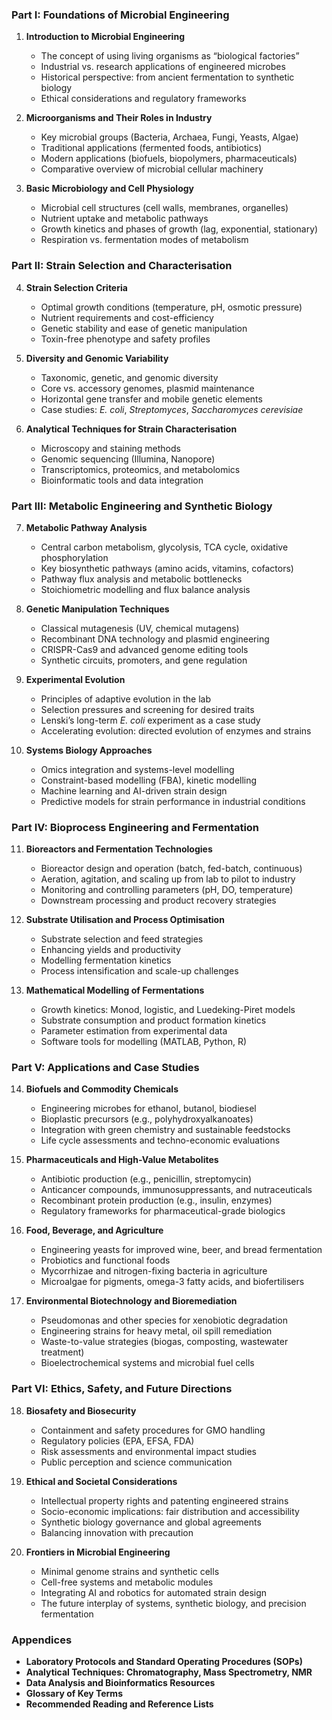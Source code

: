 
### Part I: Foundations of Microbial Engineering

1. **Introduction to Microbial Engineering**
   - The concept of using living organisms as “biological factories”
   - Industrial vs. research applications of engineered microbes
   - Historical perspective: from ancient fermentation to synthetic biology  
   - Ethical considerations and regulatory frameworks

2. **Microorganisms and Their Roles in Industry**
   - Key microbial groups (Bacteria, Archaea, Fungi, Yeasts, Algae)  
   - Traditional applications (fermented foods, antibiotics)
   - Modern applications (biofuels, biopolymers, pharmaceuticals)
   - Comparative overview of microbial cellular machinery

3. **Basic Microbiology and Cell Physiology**
   - Microbial cell structures (cell walls, membranes, organelles)
   - Nutrient uptake and metabolic pathways
   - Growth kinetics and phases of growth (lag, exponential, stationary)
   - Respiration vs. fermentation modes of metabolism

### Part II: Strain Selection and Characterisation

4. **Strain Selection Criteria**
   - Optimal growth conditions (temperature, pH, osmotic pressure)
   - Nutrient requirements and cost-efficiency
   - Genetic stability and ease of genetic manipulation
   - Toxin-free phenotype and safety profiles

5. **Diversity and Genomic Variability**
   - Taxonomic, genetic, and genomic diversity
   - Core vs. accessory genomes, plasmid maintenance
   - Horizontal gene transfer and mobile genetic elements
   - Case studies: *E. coli*, *Streptomyces*, *Saccharomyces cerevisiae*

6. **Analytical Techniques for Strain Characterisation**
   - Microscopy and staining methods
   - Genomic sequencing (Illumina, Nanopore)
   - Transcriptomics, proteomics, and metabolomics
   - Bioinformatic tools and data integration

### Part III: Metabolic Engineering and Synthetic Biology

7. **Metabolic Pathway Analysis**
   - Central carbon metabolism, glycolysis, TCA cycle, oxidative phosphorylation
   - Key biosynthetic pathways (amino acids, vitamins, cofactors)
   - Pathway flux analysis and metabolic bottlenecks
   - Stoichiometric modelling and flux balance analysis

8. **Genetic Manipulation Techniques**
   - Classical mutagenesis (UV, chemical mutagens)
   - Recombinant DNA technology and plasmid engineering
   - CRISPR-Cas9 and advanced genome editing tools
   - Synthetic circuits, promoters, and gene regulation

9. **Experimental Evolution**
   - Principles of adaptive evolution in the lab
   - Selection pressures and screening for desired traits
   - Lenski’s long-term *E. coli* experiment as a case study
   - Accelerating evolution: directed evolution of enzymes and strains

10. **Systems Biology Approaches**
    - Omics integration and systems-level modelling
    - Constraint-based modelling (FBA), kinetic modelling
    - Machine learning and AI-driven strain design
    - Predictive models for strain performance in industrial conditions

### Part IV: Bioprocess Engineering and Fermentation

11. **Bioreactors and Fermentation Technologies**
    - Bioreactor design and operation (batch, fed-batch, continuous)
    - Aeration, agitation, and scaling up from lab to pilot to industry
    - Monitoring and controlling parameters (pH, DO, temperature)
    - Downstream processing and product recovery strategies

12. **Substrate Utilisation and Process Optimisation**
    - Substrate selection and feed strategies
    - Enhancing yields and productivity
    - Modelling fermentation kinetics
    - Process intensification and scale-up challenges

13. **Mathematical Modelling of Fermentations**
    - Growth kinetics: Monod, logistic, and Luedeking-Piret models
    - Substrate consumption and product formation kinetics
    - Parameter estimation from experimental data
    - Software tools for modelling (MATLAB, Python, R)

### Part V: Applications and Case Studies

14. **Biofuels and Commodity Chemicals**
    - Engineering microbes for ethanol, butanol, biodiesel
    - Bioplastic precursors (e.g., polyhydroxyalkanoates)
    - Integration with green chemistry and sustainable feedstocks
    - Life cycle assessments and techno-economic evaluations

15. **Pharmaceuticals and High-Value Metabolites**
    - Antibiotic production (e.g., penicillin, streptomycin)
    - Anticancer compounds, immunosuppressants, and nutraceuticals
    - Recombinant protein production (e.g., insulin, enzymes)
    - Regulatory frameworks for pharmaceutical-grade biologics

16. **Food, Beverage, and Agriculture**
    - Engineering yeasts for improved wine, beer, and bread fermentation
    - Probiotics and functional foods
    - Mycorrhizae and nitrogen-fixing bacteria in agriculture
    - Microalgae for pigments, omega-3 fatty acids, and biofertilisers

17. **Environmental Biotechnology and Bioremediation**
    - Pseudomonas and other species for xenobiotic degradation
    - Engineering strains for heavy metal, oil spill remediation
    - Waste-to-value strategies (biogas, composting, wastewater treatment)
    - Bioelectrochemical systems and microbial fuel cells

### Part VI: Ethics, Safety, and Future Directions

18. **Biosafety and Biosecurity**
    - Containment and safety procedures for GMO handling
    - Regulatory policies (EPA, EFSA, FDA)
    - Risk assessments and environmental impact studies
    - Public perception and science communication

19. **Ethical and Societal Considerations**
    - Intellectual property rights and patenting engineered strains
    - Socio-economic implications: fair distribution and accessibility
    - Synthetic biology governance and global agreements
    - Balancing innovation with precaution

20. **Frontiers in Microbial Engineering**
    - Minimal genome strains and synthetic cells
    - Cell-free systems and metabolic modules
    - Integrating AI and robotics for automated strain design
    - The future interplay of systems, synthetic biology, and precision fermentation

### Appendices

- **Laboratory Protocols and Standard Operating Procedures (SOPs)**
- **Analytical Techniques: Chromatography, Mass Spectrometry, NMR**
- **Data Analysis and Bioinformatics Resources**
- **Glossary of Key Terms**
- **Recommended Reading and Reference Lists**
